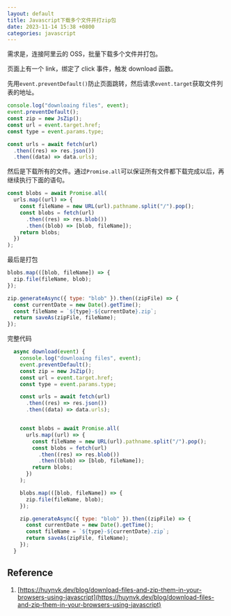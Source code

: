 ```yaml
---
layout: default
title: Javascript下载多个文件并打zip包
date: 2023-11-14 15:38 +0800
categories: javascript
---
```


需求是，连接阿里云的 OSS，批量下载多个文件并打包。

页面上有一个 link，绑定了 click 事件，触发 download 函数。

先用`event.preventDefault()`防止页面跳转，然后请求`event.target`获取文件列表的地址。

```javascript
console.log("downloaing files", event);
event.preventDefault();
const zip = new JsZip();
const url = event.target.href;
const type = event.params.type;

const urls = await fetch(url)
  .then((res) => res.json())
  .then((data) => data.urls);
```

然后是下载所有的文件。通过`Promise.all`可以保证所有文件都下载完成以后，再继续执行下面的语句。

```javascript
const blobs = await Promise.all(
  urls.map((url) => {
    const fileName = new URL(url).pathname.split("/").pop();
    const blobs = fetch(url)
      .then((res) => res.blob())
      .then((blob) => [blob, fileName]);
    return blobs;
  })
);
```

最后是打包

```javascript
blobs.map(([blob, fileName]) => {
  zip.file(fileName, blob);
});

zip.generateAsync({ type: "blob" }).then((zipFile) => {
  const currentDate = new Date().getTime();
  const fileName = `${type}-${currentDate}.zip`;
  return saveAs(zipFile, fileName);
});
```

完整代码

```javascript
  async download(event) {
    console.log("downloaing files", event);
    event.preventDefault();
    const zip = new JsZip();
    const url = event.target.href;
    const type = event.params.type;

    const urls = await fetch(url)
      .then((res) => res.json())
      .then((data) => data.urls);


    const blobs = await Promise.all(
      urls.map((url) => {
        const fileName = new URL(url).pathname.split("/").pop();
        const blobs = fetch(url)
          .then((res) => res.blob())
          .then((blob) => [blob, fileName]);
        return blobs;
      })
    );

    blobs.map(([blob, fileName]) => {
      zip.file(fileName, blob);
    });

    zip.generateAsync({ type: "blob" }).then((zipFile) => {
      const currentDate = new Date().getTime();
      const fileName = `${type}-${currentDate}.zip`;
      return saveAs(zipFile, fileName);
    });
  }
```

## Reference

1. [https://huynvk.dev/blog/download-files-and-zip-them-in-your-browsers-using-javascript](https://huynvk.dev/blog/download-files-and-zip-them-in-your-browsers-using-javascript)
